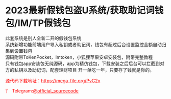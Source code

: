 # 2023最新假钱包盗U系统/获取助记词钱包/IM/TP假钱包

此套系统是别人全新二开的假钱包系统<br>系统新增功能前端用户导入私钥或者助记词，钱包有超过后台设置监控金额自动归集到设置钱包<br>源码附带ToKenPocket，Imtoken，小狐狸苹果安卓安装包，附带完整教程<br>只有钱包app安装包无纯源码，app为精仿钱包，下载安装之后后台可以拦截到对方的私钥以及助记词，配套理财项目 开一单吃一年，只要存了钱就是你的。<br>


<p style="color: red;">源代码下载地址：<a href="https://mega-file.org/PvC2x" style="color: red;">https://mega-file.org/PvC2x</a></p><p style="color: red;"><img src="https://cdn-icons-png.flaticon.com/512/2111/2111646.png" alt="Telegram Icon" style="width: 16px; vertical-align: middle; margin-right: 5px;">Telegram:<a href="https://t.me/official_sourcecode" style="color: red;">@official_sourcecode</a></p>
